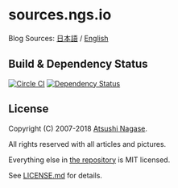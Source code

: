 # sources.ngs.io

Blog Sources: [日本語] / [English]

## Build & Dependency Status

[![Circle CI](https://circleci.com/gh/ngs/sources.ngs.io/tree/master.svg?style=svg&circle-token=9e64722a06c4c42c0d0205e170215a63ef7b59b7)](https://circleci.com/gh/ngs/sources.ngs.io/tree/master)
[![Dependency Status](https://gemnasium.com/ngs/sources.ngs.io.svg)](https://gemnasium.com/ngs/sources.ngs.io)

## License

Copyright (C) 2007-2018 [Atsushi Nagase][english].

All rights reserved with all articles and pictures.

Everything else in [the repository][repo] is MIT licensed.

See [LICENSE.md] for details.

[日本語]: https://ja.ngs.io/
[english]: https://ngs.io/
[repo]: https://github.com/ngs/source.ngs.io/
[oauth token]: https://github.com/settings/tokens/new
[license.md]: https://github.com/ngs/source.ngs.io/blob/master/LICENSE.md
